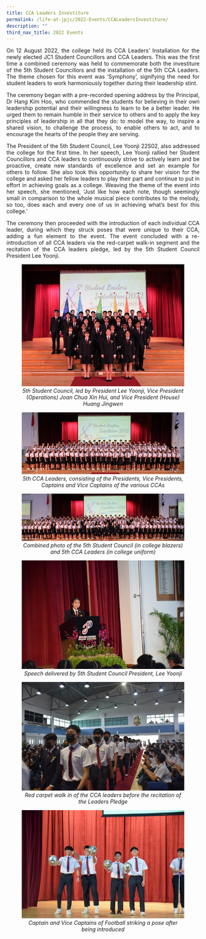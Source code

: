 ```yaml
---
title: CCA Leaders Investiture
permalink: /life-at-jpjc/2022-Events/CCALeadersInvestiture/
description: ""
third_nav_title: 2022 Events
---
```

<div align=justify>

<p>On 12 August 2022, the college held its CCA Leaders’ Installation for the newly elected JC1 Student Councillors and CCA Leaders. This was the first time a combined ceremony was held to commemorate both the investiture of the 5th Student Councillors and the installation of the 5th CCA Leaders. The theme chosen for this event was ‘Symphony’, signifying the need for student leaders to work harmoniously together during their leadership stint.</p>

<p>The ceremony began with a pre-recorded opening address by the Principal, Dr Hang Kim Hoo, who commended the students for believing in their own leadership potential and their willingness to learn to be a better leader. He urged them to remain humble in their service to others and to apply the key principles of leadership in all that they do: to model the way, to inspire a shared vision, to challenge the process, to enable others to act, and to encourage the hearts of the people they are serving.</p>

<p>The President of the 5th Student Council, Lee Yoonji 22S02, also addressed the college for the first time. In her speech, Lee Yoonji rallied her Student Councillors and CCA leaders to continuously strive to actively learn and be proactive, create new standards of excellence and set an example for others to follow. She also took this opportunity to share her vision for the college and asked her fellow leaders to play their part and continue to put in effort in achieving goals as a college. Weaving the theme of the event into her speech, she mentioned, ‘Just like how each note, though seemingly small in comparison to the whole musical piece contributes to the melody, so too, does each and every one of us in achieving what’s best for this college.’</p>

<p>The ceremony then proceeded with the introduction of each individual CCA leader, during which they struck poses that were unique to their CCA, adding a fun element to the event. The event concluded with a re-introduction of all CCA leaders via the red-carpet walk-in segment and the recitation of the CCA leaders pledge, led by the 5th Student Council President Lee Yoonji.</p>
</div>

<figure>
<img src="/images/Life%20@%20JPJC/2022%20Events/CCA%20Leaders%20Investiture%201208/Photo%20A%20(1).jpg">
<figcaption align=center><em>5th Student Council, led by President Lee Yoonji, Vice President (Operations) Joan Chua Xin Hui, and Vice President (House) Huang Jingwen</em></figcaption> </figure>

<figure>
<img src="/images/Life%20@%20JPJC/2022%20Events/CCA%20Leaders%20Investiture%201208/Photo%20B%20(1).jpg"><figcaption align=center><em>5th CCA Leaders, consisting of the Presidents, Vice Presidents, Captains and Vice Captains of the various CCAs</em></figcaption> </figure>


<figure><img src="images/Life%20@%20JPJC/2022%20Events/CCA%20Leaders%20Investiture%201208/Photo%20C%20(1).jpg">
<figcaption align=center><em>Combined photo of the 5th Student Council (in college blazers) and 5th CCA Leaders (in college uniform)</em></figcaption> </figure>

<figure><img src="/images/Life%20@%20JPJC/2022%20Events/CCA%20Leaders%20Investiture%201208/Photo%20D%20(1).jpg"><figcaption align=center><em>Speech delivered by 5th Student Council President, Lee Yoonji</em></figcaption></figure> 

<figure><img src="/images/Life%20@%20JPJC/2022%20Events/CCA%20Leaders%20Investiture%201208/Photo%20E%20(1).jpg"><figcaption align=center><em>Red carpet walk in of the CCA leaders before the recitation of the Leaders Pledge</em></figcaption></figure> 

<figure><img src="/images/Life%20@%20JPJC/2022%20Events/CCA%20Leaders%20Investiture%201208/Photo%20F%20(2).jpg"><figcaption align=center><em>Captain and Vice Captains of Football striking a pose after being introduced</em></figcaption></figure>